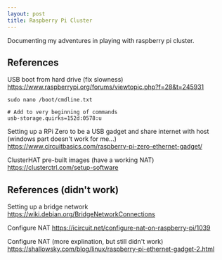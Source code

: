 ```yaml
---
layout: post
title: Raspberry Pi Cluster
---
```

Documenting my adventures in playing with raspberry pi cluster.

## References
USB boot from hard drive (fix slowness)
https://www.raspberrypi.org/forums/viewtopic.php?f=28&t=245931
```
sudo nano /boot/cmdline.txt

# Add to very beginning of commands
usb-storage.quirks=152d:0578:u
```


Setting up a RPi Zero to be a USB gadget and share internet with host (windows part doesn't work for me...)
https://www.circuitbasics.com/raspberry-pi-zero-ethernet-gadget/

ClusterHAT pre-built images (have a working NAT)
https://clusterctrl.com/setup-software


## References (didn't work)
Setting up a bridge network
https://wiki.debian.org/BridgeNetworkConnections

Configure NAT
https://icircuit.net/configure-nat-on-raspberry-pi/1039

Configure NAT (more explination, but still didn't work)
https://shallowsky.com/blog/linux/raspberry-pi-ethernet-gadget-2.html
